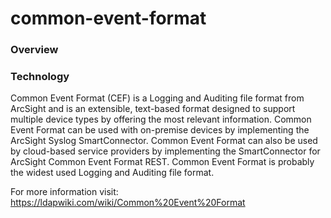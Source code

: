 # common-event-format

### Overview


### Technology
Common Event Format (CEF) is a Logging and Auditing file format from ArcSight and is an extensible, text-based format designed to support multiple device types by offering the most relevant information. Common Event Format can be used with on-premise devices by implementing the ArcSight Syslog SmartConnector. Common Event Format can also be used by cloud-based service providers by implementing the SmartConnector for ArcSight Common Event Format REST. Common Event Format is probably the widest used Logging and Auditing file format.

For more information visit: https://ldapwiki.com/wiki/Common%20Event%20Format